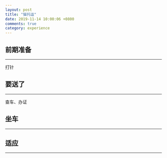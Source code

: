 ```yaml
---
layout: post
title: "猫托运"
date: 2019-11-14 10:00:06 +0800
comments: true
category: experience
---
```


## 前期准备
---
打针

## 要送了
---
查车、办证

## 坐车
---

## 适应
---































